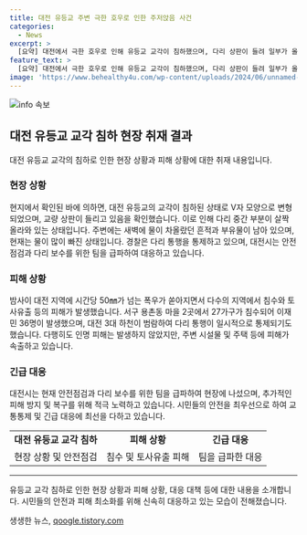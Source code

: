 ```yaml
---
title: 대전 유등교 주변 극한 호우로 인한 주저앉음 사건
categories:
  - News
excerpt: >
  [요약] 대전에서 극한 호우로 인해 유등교 교각이 침하했으며, 다리 상판이 들려 일부가 올라와 있는 상황이다. 이에 대전시는 안전점검과 다리 보수를 위한 팀을 급파하여 대책 마련 중이다. 또한, 시간당 50㎜가 넘는 폭우로 인해 인근 지역에서 침수와 토사유출 등의 피해가 발생했으며, 27가구가 침수되어 36명이 이재민이 되었다.
feature_text: >
  [요약] 대전에서 극한 호우로 인해 유등교 교각이 침하했으며, 다리 상판이 들려 일부가 올라와 있는 상황이다. 이에 대전시는 안전점검과 다리 보수를 위한 팀을 급파하여 대책 마련 중이다. 또한, 시간당 50㎜가 넘는 폭우로 인해 인근 지역에서 침수와 토사유출 등의 피해가 발생했으며, 27가구가 침수되어 36명이 이재민이 되었다.
image: 'https://www.behealthy4u.com/wp-content/uploads/2024/06/unnamed-file.png'
---
```


<p><img src="https://www.behealthy4u.com/wp-content/uploads/2024/06/unnamed-file.png" alt="info 속보" /></p>

<h2 data-ke-size="size26">대전 유등교 교각 침하 현장 취재 결과</h2>

<p data-ke-size="size16">대전 유등교 교각의 침하로 인한 현장 상황과 피해 상황에 대한 취재 내용입니다.</p>

<h3>현장 상황</h3>

<p data-ke-size="size16">현지에서 확인된 바에 의하면, 대전 유등교의 교각이 침하된 상태로 V자 모양으로 변형되었으며, 교량 상판이 들리고 있음을 확인했습니다. 이로 인해 다리 중간 부분이 살짝 올라와 있는 상태입니다. 주변에는 새벽에 물이 차올랐던 흔적과 부유물이 남아 있으며, 현재는 물이 많이 빠진 상태입니다. 경찰은 다리 통행을 통제하고 있으며, 대전시는 안전점검과 다리 보수를 위한 팀을 급파하여 대응하고 있습니다.</p>

<h3>피해 상황</h3>

<p data-ke-size="size16">밤사이 대전 지역에 시간당 50㎜가 넘는 폭우가 쏟아지면서 다수의 지역에서 침수와 토사유출 등의 피해가 발생했습니다. 서구 용촌동 마을 2곳에서 27가구가 침수되어 이재민 36명이 발생했으며, 대전 3대 하천이 범람하여 다리 통행이 일시적으로 통제되기도 했습니다. 다행히도 인명 피해는 발생하지 않았지만, 주변 시설물 및 주택 등에 피해가 속출하고 있습니다.</p>

<h3>긴급 대응</h3>

<p data-ke-size="size16">대전시는 현재 안전점검과 다리 보수를 위한 팀을 급파하여 현장에 나섰으며, 추가적인 피해 방지 및 복구를 위해 적극 노력하고 있습니다. 시민들의 안전을 최우선으로 하여 교통통제 및 긴급 대응에 최선을 다하고 있습니다.</p>

<table>
    <tr>
        <td style="text-align: center; height: 17px;"><b>대전 유등교 교각 침하</b></td>
        <td style="text-align: center; height: 17px;"><b>피해 상황</b></td>
        <td style="text-align: center; height: 17px;"><b>긴급 대응</b></td>
    </tr>
    <tr>
        <td style="text-align: center; height: 17px;">현장 상황 및 안전점검</td>
        <td style="text-align: center; height: 17px;">침수 및 토사유출 피해</td>
        <td style="text-align: center; height: 17px;">팀을 급파한 대응</td>
    </tr>
</table>

<hr>

<p data-ke-size="size16">유등교 교각 침하로 인한 현장 상황과 피해 상황, 대응 대책 등에 대한 내용을 소개합니다. 시민들의 안전과 피해 최소화를 위해 신속히 대응하고 있는 모습이 전해졌습니다.</p>
생생한 뉴스, <a href="https://qoogle.tistory.com" rel="dofollow">qoogle.tistory.com</a>


